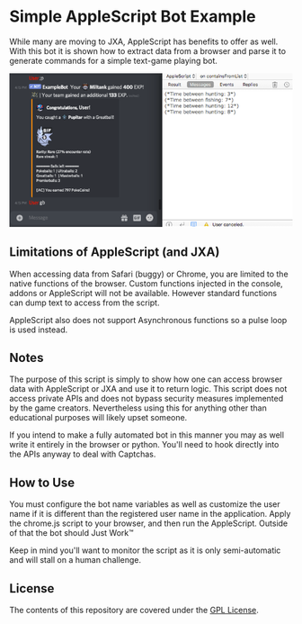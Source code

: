 # Simple AppleScript Bot Example

While many are moving to JXA, AppleScript has benefits to offer as well. With this bot it is shown how to extract data from a browser and parse it to generate commands for a simple text-game playing bot.

![Example](example.png)

## Limitations of AppleScript (and JXA)

When accessing data from Safari (buggy) or Chrome, you are limited to the native functions of the browser. Custom functions injected in the console, addons or AppleScript will not be available. However standard functions can dump text to access from the script.

AppleScript also does not support Asynchronous functions so a pulse loop is used instead.

## Notes

The purpose of this script is simply to show how one can access browser data with AppleScript or JXA and use it to return logic. This script does not access private APIs and does not bypass security measures implemented by the game creators. Nevertheless using this for anything other than educational purposes will likely upset someone.

If you intend to make a fully automated bot in this manner you may as well write it entirely in the browser or python. You'll need to hook directly into the APIs anyway to deal with Captchas.

## How to Use

You must configure the bot name variables as well as customize the user name if it is different than the registered user name in the application. Apply the chrome.js script to your browser, and then run the AppleScript. Outside of that the bot should Just Work™

Keep in mind you'll want to monitor the script as it is only semi-automatic and will stall on a human challenge.

## License

The contents of this repository are covered under the [GPL License](LICENSE).
